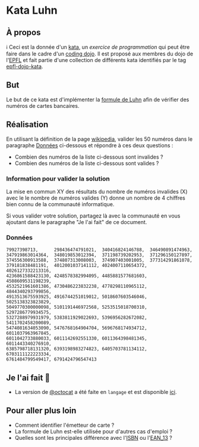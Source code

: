 # Kata Luhn

## À propos

:information_source: Ceci est la donnée d'un [kata], un _exercice de
programmation_ qui peut être faire dans le cadre d'un [coding dojo]. Il est
proposé aux membres du dojo de l'[EPFL] et fait partie d'une collection de
différents kata identifiés par le tag [epfl-dojo-kata].

[kata]: https://fr.wikipedia.org/wiki/Coding_dojo#Kata
[coding dojo]: https://fr.wikipedia.org/wiki/Coding_dojo
[EPFL]: https://www,epfl.ch
[epfl-dojo-kata]: https://github.com/topics/epfl-dojo-kata


## But

Le but de ce kata est d'implémenter la [formule de Luhn] afin de vérifier des numéros de cartes bancaires.

[formule de Luhn]: https://fr.wikipedia.org/wiki/Formule_de_Luhn


## Réalisation

En utilisant la définition de la page
[wikipedia](https://fr.wikipedia.org/wiki/Formule_de_Luhn), valider les 50
numéros dans le paragraphe [Données](#donnees) ci-dessous et répondre à ces deux
questions :

  * Combien des numéros de la liste ci-dessous sont invalides ?
  * Combien des numéros de la liste ci-dessous sont valides ?


### Information pour valider la solution

La mise en commun XY des résultats du nombre de numéros invalides (X) avec
le le nombre de numéros valides (Y) donne un nombre de 4 chiffres bien connu
de la communauté informatique.

Si vous valider votre solution, partagez là 
avec la communauté en vous ajoutant dans le paragraphe "Je l'ai fait" de
ce document.


### Données

```
79927398713,      298436474791021,  340416824146788,  346490891474963,
347919863014364,  348019853012394,  371198739202953,  371296150127897,
374556300913588,  374807313008003,  374907403001005,  377314291861078,
379181838481191,  4012001037141112, 4024007110654372, 4026127332213316,
4236861588423130, 4248578382994095, 4485881577681603, 4508609531198239,
4532521961601386, 4730486223832238, 4778298110965112, 4844340293799856,
4913513675593925, 4916744251019012, 5018607603546046, 5025138323823829,
5049770300000098, 5101191446972568, 5253515018700310, 5297286779934575,
5327288979931979, 5383811929022693, 5396956282672082, 5411702458200089,
5474081634053090, 5476768164904704, 5696768174934712, 6011037963967845,
6011042733880033, 6011142692551330, 6011364398481345, 6011443340276910,
6385798718131320, 6393198983274823, 6405703781134112, 6703111122223334,
6761484799549417, 6791424796547413
```


## Je l'ai fait 💪

* La version de [@octocat](https://github.com/octocat) a été faite en `langage` et est disponible [ici](https://#).


## Pour aller plus loin

* Comment identifier l'émetteur de carte ?
* La formule de Luhn est-elle utilisée pour d'autres cas d'emploi ?
* Quelles sont les principales différence avec l'[ISBN] ou l'[EAN_13] ?

[ISBN]: https://fr.wikipedia.org/wiki/International_Standard_Book_Number#Structure_de_l'ISBN-13
[EAN_13]: https://fr.wikipedia.org/wiki/EAN_13
